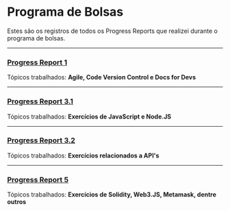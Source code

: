 # Programa de Bolsas

Estes são os registros de todos os Progress Reports que realizei durante o programa de bolsas.

---

### [Progress Report 1](https://github.com/ViniciusDMRocha/CompassPB/tree/master/ProgressReport_1)

Tópicos trabalhados: **Agile, Code Version Control e Docs for Devs**

---

### [Progress Report 3.1](https://github.com/ViniciusDMRocha/CompassPB/tree/master/ProgressReport_3.1)

Tópicos trabalhados: **Exercícios de JavaScript e Node.JS**

---

### [Progress Report 3.2](https://github.com/ViniciusDMRocha/CompassPB/tree/master/ProgressReport_3.1)

Tópicos trabalhados: **Exercícios relacionados a API's**

---

### [Progress Report 5](https://github.com/ViniciusDMRocha/CompassPB/tree/master/ProgressReport_3.1)

Tópicos trabalhados: **Exercícios de Solidity, Web3.JS, Metamask, dentre outros**
